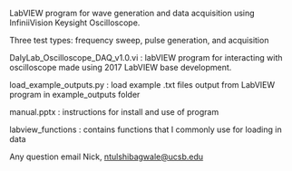 LabVIEW program for wave generation and data acquisition using InfiniiVision Keysight Oscilloscope. 

Three test types: frequency sweep, pulse generation, and acquisition

DalyLab_Oscilloscope_DAQ_v1.0.vi : labVIEW program for interacting with oscilloscope made using 2017 LabVIEW base development. 

load_example_outputs.py : load example .txt files output from LabVIEW program in example_outputs folder

manual.pptx : instructions for install and use of program

labview_functions : contains functions that I commonly use for loading in data

Any question email Nick, ntulshibagwale@ucsb.edu 